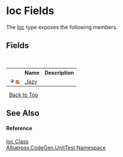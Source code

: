 # Ioc Fields
 

The <a href="F9B0250E.md">Ioc</a> type exposes the following members.


## Fields
&nbsp;<table><tr><th></th><th>Name</th><th>Description</th></tr><tr><td>![Public field](media/pubfield.gif "Public field")![Static member](media/static.gif "Static member")</td><td><a href="D549189E.md">_lazy</a></td><td /></tr></table>&nbsp;
<a href="#ioc-fields">Back to Top</a>

## See Also


#### Reference
<a href="F9B0250E.md">Ioc Class</a><br /><a href="56BAD780.md">Albatross.CodeGen.UnitTest Namespace</a><br />